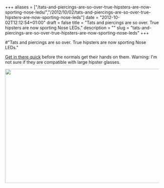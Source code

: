 +++
aliases = ["/tats-and-piercings-are-so-over-true-hipsters-are-now-sporting-nose-leds/","/2012/10/02/tats-and-piercings-are-so-over-true-hipsters-are-now-sporting-nose-leds"]
date = "2012-10-02T12:12:54+01:00"
draft = false
title = "Tats and piercings are so over. True hipsters are now sporting Nose LEDs."
description = ""
slug = "tats-and-piercings-are-so-over-true-hipsters-are-now-sporting-nose-leds"
+++

#"Tats and piercings are so over. True hipsters are now sporting Nose LEDs."

<a href="http://www.seeedstudio.com/depot/nose-led-kit-p-1274.html?cPath=202">Get in there quick</a> before the normals get their hands on them. Warning: I'm not sure if they are compatible with large hipster glasses.

<a href="http://www.seeedstudio.com/depot/nose-led-kit-p-1274.html?cPath=202"><img src="https://d2j17b10ywb1i7.cloudfront.net/wp-content/uploads/2012/10/nosekit-.jpg" alt="" title="nosekit" width="600" height="375" class="alignnone size-full wp-image-868" /></a>

